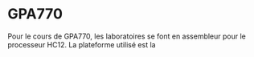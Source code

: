 # GPA770
Pour le cours de GPA770, les laboratoires se font en assembleur pour le processeur HC12.
La plateforme utilisé est la 
